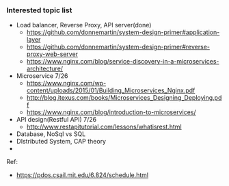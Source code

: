 ### Interested topic list

* Load balancer, Reverse Proxy, API server(done)
   * https://github.com/donnemartin/system-design-primer#application-layer
   * https://github.com/donnemartin/system-design-primer#reverse-proxy-web-server
   * https://www.nginx.com/blog/service-discovery-in-a-microservices-architecture/
* Microservice 7/26
   * https://www.nginx.com/wp-content/uploads/2015/01/Building_Microservices_Nginx.pdf
   * http://blog.itexus.com/books/Microservices_Designing_Deploying.pdf
   * https://www.nginx.com/blog/introduction-to-microservices/
* API design(Restful API) 7/26
   * http://www.restapitutorial.com/lessons/whatisrest.html
* Database, NoSql vs SQL
* DIstributed System, CAP theory
* 

Ref: 
* https://pdos.csail.mit.edu/6.824/schedule.html
